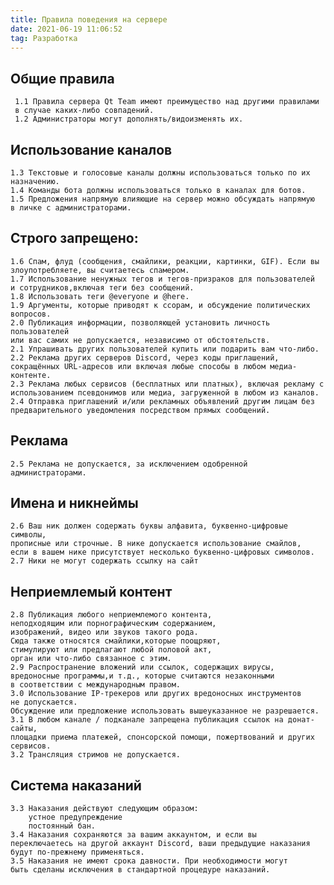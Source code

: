 ```yaml
---
title: Правила поведения на сервере
date: 2021-06-19 11:06:52
tag: Разработка
---
```


## Общие правила

     1.1 Правила сервера Qt Team имеют преимущество над другими правилами
     в случае каких-либо совпадений.
     1.2 Администраторы могут дополнять/видоизменять их.

## Использование каналов

    1.3 Текстовые и голосовые каналы должны использоваться только по их назначению.
    1.4 Команды бота должны использоваться только в каналах для ботов.
    1.5 Предложения напрямую влияющие на сервер можно обсуждать напрямую
    в личке с администраторами.

## Строго запрещено:

    1.6 Спам, флуд (сообщения, смайлики, реакции, картинки, GIF). Если вы 
    злоупотребляете, вы считаетесь спамером.
    1.7 Использование ненужных тегов и тегов-призраков для пользователей
    и сотрудников,включая теги без сообщений.
    1.8 Использовать теги @everyone и @here.
    1.9 Аргументы, которые приводят к ссорам, и обсуждение политических вопросов.
    2.0 Публикация информации, позволяющей установить личность пользователей
    или вас самих не допускается, независимо от обстоятельств.
    2.1 Упрашивать других пользователей купить или подарить вам что-либо.
    2.2 Реклама других серверов Discord, через коды приглашений,
    сокращённых URL-адресов или включая любые способы в любом медиа-контенте.
    2.3 Реклама любых сервисов (бесплатных или платных), включая рекламу с 
    использованием псевдонимов или медиа, загруженной в любом из каналов.
    2.4 Отправка приглашений и/или рекламных объявлений другим лицам без 
    предварительного уведомления посредством прямых сообщений.
 
## Реклама

    2.5 Реклама не допускается, за исключением одобренной администраторами.

## Имена и никнеймы

    2.6 Ваш ник должен содержать буквы алфавита, буквенно-цифровые символы,
    прописные или строчные. В нике допускается использование смайлов,
    если в вашем нике присутствует несколько буквенно-цифровых символов.
    2.7 Ники не могут содержать ссылку на сайт

## Неприемлемый контент

    2.8 Публикация любого неприемлемого контента, 
    неподходящим или порнографическим содержанием,
    изображений, видео или звуков такого рода. 
    Сюда также относятся смайлики,которые поощряют,
    стимулируют или предлагают любой половой акт,
    орган или что-либо связанное с этим.
    2.9 Распространение вложений или ссылок, содержащих вирусы,
    вредоносные программы,и т.д., которые считаются незаконными 
    в соответствии с международным правом.
    3.0 Использование IP-трекеров или других вредоносных инструментов
    не допускается.
    Обсуждение или предложение использовать вышеуказанное не разрешается.
    3.1 В любом канале / подканале запрещена публикация ссылок на донат-сайты,
    площадки приема платежей, спонсорской помощи, пожертвований и других сервисов.
    3.2 Трансляция стримов не допускается.

## Система наказаний

    3.3 Наказания действуют следующим образом:
        устное предупреждение
        постоянный бан.
    3.4 Наказания сохраняются за вашим аккаунтом, и если вы 
    переключаетесь на другой аккаунт Discord, ваши предыдущие наказания
    будут по-прежнему применяться.
    3.5 Наказания не имеют срока давности. При необходимости могут
    быть сделаны исключения в стандартной процедуре наказаний.


